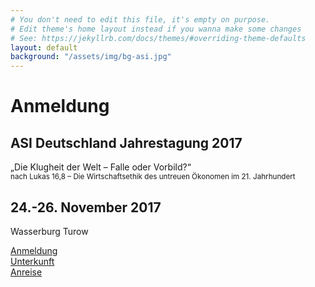```yaml
---
# You don't need to edit this file, it's empty on purpose.
# Edit theme's home layout instead if you wanna make some changes
# See: https://jekyllrb.com/docs/themes/#overriding-theme-defaults
layout: default
background: "/assets/img/bg-asi.jpg"
---
```


<div class="u-orient-center">
    <div class="u-mt+@tablet u-mb+@tablet">
        <div class="o-box u-bg-transparent u-text-dark u-text-center u-pl++@tablet u-pr++@tablet">
            <h1 class="u-mb0">Anmeldung</h1>
            <h2>ASI Deutschland Jahrestagung 2017</h2>
            <p class="u-text-large">„Die Klugheit der Welt – Falle oder Vorbild?“
            <br><small>nach Lukas 16,8 – Die Wirtschaftsethik des untreuen Ökonomen im 21. Jahrhundert</small></p>
            <h2 class="u-margin-bottom-none">24.-26. November 2017</h2>
            <p>Wasserburg Turow</p>
            <div class="o-layout">
                <div class="o-layout__item u-1/3@tablet u-mb-">
                    <a href="/anmeldung/" class="c-btn c-btn--primary u-2/3 u-1/1@tablet u-mb-">Anmeldung</a>
                </div>
                <div class="o-layout__item u-1/3@tablet u-mb-">
                    <a href="/unterkunft/" class="c-btn c-btn--primary u-2/3 u-1/1@tablet u-mb-">Unterkunft</a>
                </div>
                <div class="o-layout__item u-1/3@tablet u-mb-">
                    <a href="/anreise/" class="c-btn c-btn--primary u-2/3 u-1/1@tablet u-mb-">Anreise</a>
                </div>
            </div>
        </div>
    </div>
</div>
